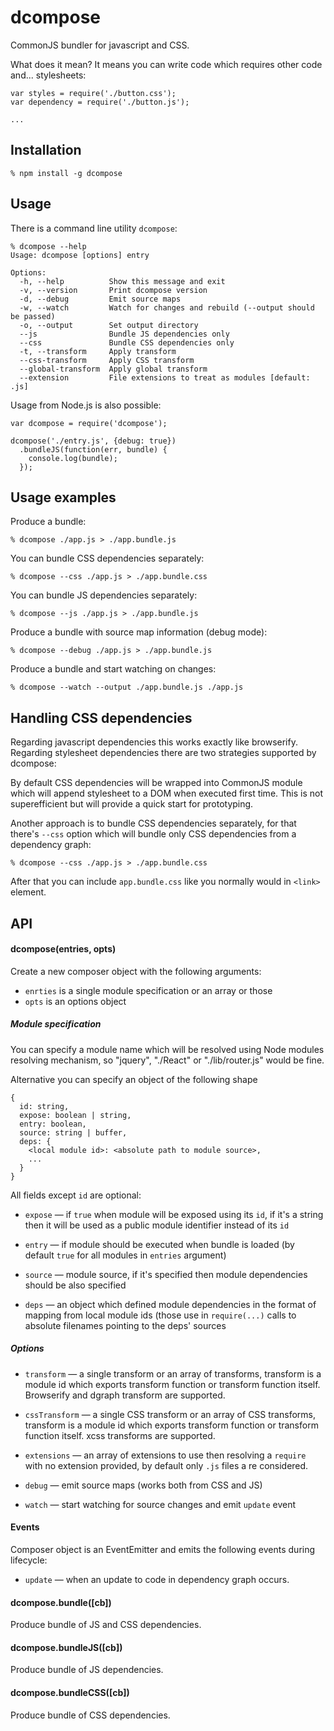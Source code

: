 # dcompose

CommonJS bundler for javascript and CSS.

What does it mean? It means you can write code which requires other code and...
stylesheets:

    var styles = require('./button.css');
    var dependency = require('./button.js');

    ...

## Installation

    % npm install -g dcompose

## Usage

There is a command line utility `dcompose`:

    % dcompose --help
    Usage: dcompose [options] entry

    Options:
      -h, --help          Show this message and exit
      -v, --version       Print dcompose version
      -d, --debug         Emit source maps
      -w, --watch         Watch for changes and rebuild (--output should be passed)
      -o, --output        Set output directory
      --js                Bundle JS dependencies only
      --css               Bundle CSS dependencies only
      -t, --transform     Apply transform
      --css-transform     Apply CSS transform
      --global-transform  Apply global transform
      --extension         File extensions to treat as modules [default: .js]

Usage from Node.js is also possible:

    var dcompose = require('dcompose');

    dcompose('./entry.js', {debug: true})
      .bundleJS(function(err, bundle) {
        console.log(bundle);
      });

## Usage examples

Produce a bundle:

    % dcompose ./app.js > ./app.bundle.js

You can bundle CSS dependencies separately:

    % dcompose --css ./app.js > ./app.bundle.css

You can bundle JS dependencies separately:

    % dcompose --js ./app.js > ./app.bundle.js

Produce a bundle with source map information (debug mode):

    % dcompose --debug ./app.js > ./app.bundle.js

Produce a bundle and start watching on changes:

    % dcompose --watch --output ./app.bundle.js ./app.js

## Handling CSS dependencies

Regarding javascript dependencies this works exactly like browserify. Regarding
stylesheet dependencies there are two strategies supported by dcompose:

By default CSS dependencies will be wrapped into CommonJS module which will
append stylesheet to a DOM when executed first time. This is not superefficient
but will provide a quick start for prototyping.

Another approach is to bundle CSS dependencies separately, for that there's
`--css` option which will bundle only CSS dependencies from a dependency graph:

    % dcompose --css ./app.js > ./app.bundle.css

After that you can include `app.bundle.css` like you normally would in `<link>`
element.

## API

#### dcompose(entries, opts)

Create a new composer object with the following arguments:

  * `enrties` is a single module specification or an array or those
  * `opts` is an options object

##### Module specification

You can specify a module name which will be resolved using Node modules
resolving mechanism, so "jquery", "./React" or "./lib/router.js" would be
fine.

Alternative you can specify an object of the following shape

    {
      id: string,
      expose: boolean | string,
      entry: boolean,
      source: string | buffer,
      deps: {
        <local module id>: <absolute path to module source>,
        ...
      }
    }

All fields except `id` are optional:

  * `expose` — if `true` when module will be exposed using its `id`, if it's a
    string then it will be used as a public module identifier instead of its
    `id`

  * `entry` — if module should be executed when bundle is loaded (by default
    `true` for all modules in `entries` argument)

  * `source` — module source, if it's specified then module dependencies should
    be also specified

  * `deps` — an object which defined module dependencies in the format of
    mapping from local module ids (those use in `require(...)` calls to absolute
    filenames pointing to the deps' sources

##### Options

  * `transform` — a single transform or an array of transforms, transform is a
    module id which exports transform function or transform function itself.
    Browserify and dgraph transform are supported.

  * `cssTransform` — a single CSS transform or an array of CSS transforms,
    transform is a module id which exports transform function or transform
    function itself. xcss transforms are supported.

  * `extensions` — an array of extensions to use then resolving a `require` with
    no extension provided, by default only `.js` files a re considered.

  * `debug` — emit source maps (works both from CSS and JS)

  * `watch` — start watching for source changes and emit `update` event

#### Events

Composer object is an EventEmitter and emits the following events during
lifecycle:

  * `update` — when an update to code in dependency graph occurs.

#### dcompose.bundle([cb])

Produce bundle of JS and CSS dependencies.

#### dcompose.bundleJS([cb])

Produce bundle of JS dependencies.

#### dcompose.bundleCSS([cb])

Produce bundle of CSS dependencies.
